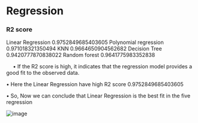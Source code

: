 # Regression
### R2 score
Linear Regression	0.9752849685403605
Polynomial regression	0.971018321350494
KNN	0.9664650904562682
Decision Tree	0.9420777870838022
Random forest	0.9641775983352838


 
•	If the R2 score is high, it indicates that the regression model provides a good fit to the observed data.

•	Here the Linear Regression have high R2 score 0.9752849685403605

•	So, Now we can conclude that Linear Regression is the best fit in the five regression

![image](https://github.com/sivaprathish/Regression/assets/108066641/44bdf380-ffcd-4915-8ddd-9691eb08f082)
